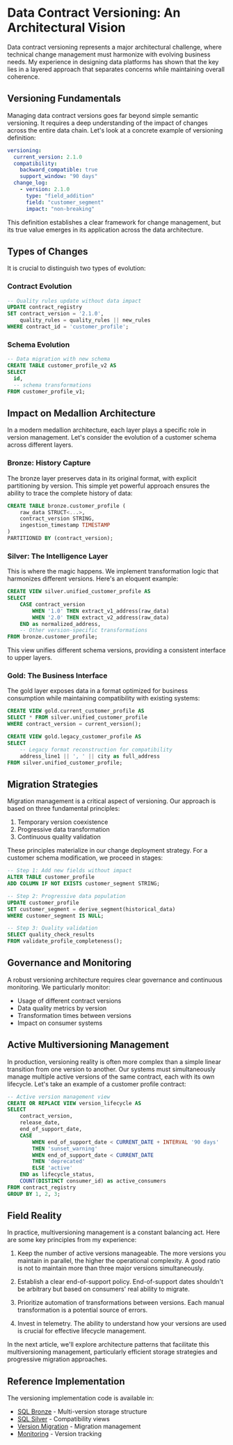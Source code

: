 # Data Contract Versioning: An Architectural Vision

Data contract versioning represents a major architectural challenge, where technical change management must harmonize with evolving business needs. My experience in designing data platforms has shown that the key lies in a layered approach that separates concerns while maintaining overall coherence.

## Versioning Fundamentals 

Managing data contract versions goes far beyond simple semantic versioning. It requires a deep understanding of the impact of changes across the entire data chain. Let's look at a concrete example of versioning definition:

```yaml
versioning:
  current_version: 2.1.0
  compatibility:
    backward_compatible: true
    support_window: "90 days"
  change_log:
    - version: 2.1.0
      type: "field_addition"
      field: "customer_segment" 
      impact: "non-breaking"
```

This definition establishes a clear framework for change management, but its true value emerges in its application across the data architecture.

## Types of Changes

It is crucial to distinguish two types of evolution:

### Contract Evolution

```sql
-- Quality rules update without data impact
UPDATE contract_registry 
SET contract_version = '2.1.0',
    quality_rules = quality_rules || new_rules
WHERE contract_id = 'customer_profile';
```

### Schema Evolution 

```sql
-- Data migration with new schema
CREATE TABLE customer_profile_v2 AS
SELECT 
  id,
  -- schema transformations
FROM customer_profile_v1;
```

## Impact on Medallion Architecture

In a modern medallion architecture, each layer plays a specific role in version management. Let's consider the evolution of a customer schema across different layers.

### Bronze: History Capture

The bronze layer preserves data in its original format, with explicit partitioning by version. This simple yet powerful approach ensures the ability to trace the complete history of data:

```sql
CREATE TABLE bronze.customer_profile (
    raw_data STRUCT<...>,
    contract_version STRING,
    ingestion_timestamp TIMESTAMP
)
PARTITIONED BY (contract_version);
```

### Silver: The Intelligence Layer

This is where the magic happens. We implement transformation logic that harmonizes different versions. Here's an eloquent example:

```sql
CREATE VIEW silver.unified_customer_profile AS
SELECT  
    CASE contract_version
        WHEN '1.0' THEN extract_v1_address(raw_data)
        WHEN '2.0' THEN extract_v2_address(raw_data)
    END as normalized_address,
    -- Other version-specific transformations
FROM bronze.customer_profile;
```

This view unifies different schema versions, providing a consistent interface to upper layers.

### Gold: The Business Interface

The gold layer exposes data in a format optimized for business consumption while maintaining compatibility with existing systems:

```sql
CREATE VIEW gold.current_customer_profile AS
SELECT * FROM silver.unified_customer_profile
WHERE contract_version = current_version();

CREATE VIEW gold.legacy_customer_profile AS
SELECT  
    -- Legacy format reconstruction for compatibility
    address_line1 || ', ' || city as full_address
FROM silver.unified_customer_profile;
```

## Migration Strategies

Migration management is a critical aspect of versioning. Our approach is based on three fundamental principles:

1. Temporary version coexistence
2. Progressive data transformation
3. Continuous quality validation

These principles materialize in our change deployment strategy. For a customer schema modification, we proceed in stages:

```sql
-- Step 1: Add new fields without impact
ALTER TABLE customer_profile  
ADD COLUMN IF NOT EXISTS customer_segment STRING;

-- Step 2: Progressive data population
UPDATE customer_profile
SET customer_segment = derive_segment(historical_data)
WHERE customer_segment IS NULL;

-- Step 3: Quality validation
SELECT quality_check_results
FROM validate_profile_completeness();
```

## Governance and Monitoring

A robust versioning architecture requires clear governance and continuous monitoring. We particularly monitor:

* Usage of different contract versions
* Data quality metrics by version
* Transformation times between versions
* Impact on consumer systems

## Active Multiversioning Management

In production, versioning reality is often more complex than a simple linear transition from one version to another. Our systems must simultaneously manage multiple active versions of the same contract, each with its own lifecycle. Let's take an example of a customer profile contract:

```sql
-- Active version management view
CREATE OR REPLACE VIEW version_lifecycle AS
SELECT  
    contract_version,
    release_date,
    end_of_support_date,
    CASE  
        WHEN end_of_support_date < CURRENT_DATE + INTERVAL '90 days'  
        THEN 'sunset_warning'
        WHEN end_of_support_date < CURRENT_DATE  
        THEN 'deprecated'
        ELSE 'active'
    END as lifecycle_status,
    COUNT(DISTINCT consumer_id) as active_consumers
FROM contract_registry
GROUP BY 1, 2, 3;
```

## Field Reality

In practice, multiversioning management is a constant balancing act. Here are some key principles from my experience:

1. Keep the number of active versions manageable. The more versions you maintain in parallel, the higher the operational complexity. A good ratio is not to maintain more than three major versions simultaneously.

2. Establish a clear end-of-support policy. End-of-support dates shouldn't be arbitrary but based on consumers' real ability to migrate.

3. Prioritize automation of transformations between versions. Each manual transformation is a potential source of errors.

4. Invest in telemetry. The ability to understand how your versions are used is crucial for effective lifecycle management.

In the next article, we'll explore architecture patterns that facilitate this multiversioning management, particularly efficient storage strategies and progressive migration approaches.

## Reference Implementation

The versioning implementation code is available in:

* [SQL Bronze](../../../sql/bronze/customer_events.sql) - Multi-version storage structure
* [SQL Silver](../../../sql/silver/customer_views.sql) - Compatibility views  
* [Version Migration](../../../validation/version_migration.py) - Migration management
* [Monitoring](../../../sql/monitoring/version_monitoring.sql) - Version tracking